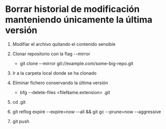 # Borrar historial de modificación manteniendo únicamente la última versión

1. Modifiar el archivo quitando el contenido sensible
2. Clonar repositorio con la flag --mirror
    - git clone --mirror git://example.com/some-big-repo.git
    
3. Ir a la carpeta local donde se ha clonado 
4. Eliminar fichero conservando la última versión
    - bfg --delete-files <fileName.extension> <git repo name>.git
5. cd <repo name>.git
6. git reflog expire --expire=now --all && git gc --prune=now --aggressive
7. git push
